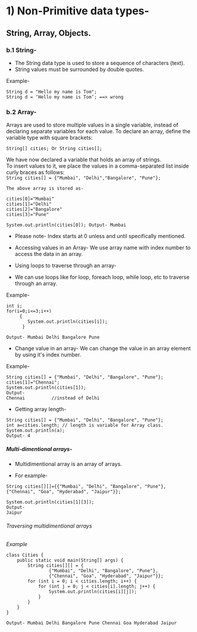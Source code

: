 
# 1)  Non-Primitive data types-

## String, Array, Objects.

###    b.1 String-

- The String data type is used to store a sequence of characters (text).  
- String values must be surrounded by double quotes. 

 Example-
 ```
 String d = "Hello my name is Tom";
 String d = ‘Hello my name is Tom’; ==> wrong
 
 ```

### b.2 Array-

Arrays are used to store multiple values in a single variable, instead of declaring separate variables for each value. To declare an array,
define the variable type with square brackets:  
``` 
String[] cities; Or String cities[]; 

```
We have now declared a variable that holds an array of strings.  
To insert values to it, we place the values in a comma-separated list inside curly braces as follows:  
`String cities[] = {"Mumbai", "Delhi","Bangalore", "Pune"};`

```
The above array is stored as- 

cities[0]="Mumbai" 
cities[1]="Delhi" 
cities[2]="Bangalore" 
cities[3]="Pune"

System.out.println(cities[0]); Output- Mumbai
```

- Please note- Index starts at 0 unless and until specifically mentioned.

- Accessing values in an Array- We use array name with index number to access the data in an array. 
   
- Using loops to traverse through an array-
   
- We can use loops like for loop, foreach loop, while loop, etc to traverse through an array.

Example-

```
int i; 
for(i=0;i<=3;i++) 
     { 
        System.out.println(cities[i]); 
      }
      
Output- Mumbai Delhi Bangalore Pune
```


- Change value in an array- We can change the value in an array element by using it's index number. 

Example-

```
String cities[] = {"Mumbai", "Delhi", "Bangalore", "Pune"}; 
cities[1]="Chennai"; 
System.out.println(cities[1]);
Output-
Chennai          //instead of Delhi
```

- Getting array length- 
```
String cities[] = {"Mumbai", "Delhi", "Bangalore", "Pune"}; 
int a=cities.length; // length is variable for Array class.
System.out.println(a); 
Output- 4
```


##### Multi-dimentional arrays- 
 
- Multidimentional array is an array of arrays. 

- For example- 

```
String cities[][]={{"Mumbai", "Delhi", "Bangalore", "Pune"}, {"Chennai", "Goa", "Hyderabad", "Jaipur"}};

System.out.println(cities[1][3]);
Output-
Jaipur
```

###### Traversing multidimentional arrays 

*Example*

```
class Cities {
    public static void main(String[] args) {
        String cities[][] = {
                {"Mumbai", "Delhi", "Bangalore", "Pune"},
                {"Chennai", "Goa", "Hyderabad", "Jaipur"}};
        for (int i = 0; i < cities.length; i++) {
            for (int j = 0; j < cities[i].length; j++) {
                System.out.println(cities[i][j]);
            }
        }
    }
}
            
Output- Mumbai Delhi Bangalore Pune Chennai Goa Hyderabad Jaipur
```
